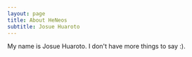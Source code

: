 ```yaml
---
layout: page
title: About HeNeos
subtitle: Josue Huaroto
---
```


My name is Josue Huaroto. I don't have more things to say :).